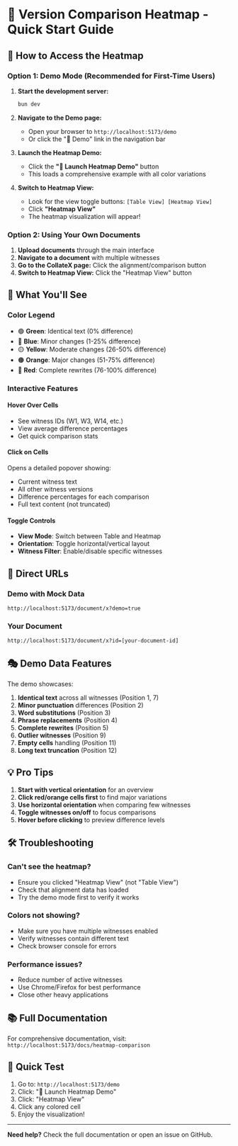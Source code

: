 # 🎨 Version Comparison Heatmap - Quick Start Guide

## 🚀 How to Access the Heatmap

### Option 1: Demo Mode (Recommended for First-Time Users)

1. **Start the development server:**
   ```bash
   bun dev
   ```

2. **Navigate to the Demo page:**
   - Open your browser to `http://localhost:5173/demo`
   - Or click the "🎨 Demo" link in the navigation bar

3. **Launch the Heatmap Demo:**
   - Click the **"🚀 Launch Heatmap Demo"** button
   - This loads a comprehensive example with all color variations

4. **Switch to Heatmap View:**
   - Look for the view toggle buttons: `[Table View] [Heatmap View]`
   - Click **"Heatmap View"**
   - The heatmap visualization will appear!

### Option 2: Using Your Own Documents

1. **Upload documents** through the main interface
2. **Navigate to a document** with multiple witnesses
3. **Go to the CollateX page:** Click the alignment/comparison button
4. **Switch to Heatmap View:** Click the "Heatmap View" button

## 🎯 What You'll See

### Color Legend
- 🟢 **Green**: Identical text (0% difference)
- 🔵 **Blue**: Minor changes (1-25% difference)
- 🟡 **Yellow**: Moderate changes (26-50% difference)
- 🟠 **Orange**: Major changes (51-75% difference)
- 🔴 **Red**: Complete rewrites (76-100% difference)

### Interactive Features

#### Hover Over Cells
- See witness IDs (W1, W3, W14, etc.)
- View average difference percentages
- Get quick comparison stats

#### Click on Cells
Opens a detailed popover showing:
- Current witness text
- All other witness versions
- Difference percentages for each comparison
- Full text content (not truncated)

#### Toggle Controls
- **View Mode**: Switch between Table and Heatmap
- **Orientation**: Toggle horizontal/vertical layout
- **Witness Filter**: Enable/disable specific witnesses

## 📍 Direct URLs

### Demo with Mock Data
```
http://localhost:5173/document/x?demo=true
```

### Your Document
```
http://localhost:5173/document/x?id=[your-document-id]
```

## 🎭 Demo Data Features

The demo showcases:
1. **Identical text** across all witnesses (Position 1, 7)
2. **Minor punctuation** differences (Position 2)
3. **Word substitutions** (Position 3)
4. **Phrase replacements** (Position 4)
5. **Complete rewrites** (Position 5)
6. **Outlier witnesses** (Position 9)
7. **Empty cells** handling (Position 11)
8. **Long text truncation** (Position 12)

## 💡 Pro Tips

1. **Start with vertical orientation** for an overview
2. **Click red/orange cells first** to find major variations
3. **Use horizontal orientation** when comparing few witnesses
4. **Toggle witnesses on/off** to focus comparisons
5. **Hover before clicking** to preview difference levels

## 🛠️ Troubleshooting

### Can't see the heatmap?
- Ensure you clicked "Heatmap View" (not "Table View")
- Check that alignment data has loaded
- Try the demo mode first to verify it works

### Colors not showing?
- Make sure you have multiple witnesses enabled
- Verify witnesses contain different text
- Check browser console for errors

### Performance issues?
- Reduce number of active witnesses
- Use Chrome/Firefox for best performance
- Close other heavy applications

## 📚 Full Documentation

For comprehensive documentation, visit:
`http://localhost:5173/docs/heatmap-comparison`

## 🎉 Quick Test

1. Go to: `http://localhost:5173/demo`
2. Click: "🚀 Launch Heatmap Demo"
3. Click: "Heatmap View"
4. Click any colored cell
5. Enjoy the visualization!

---

**Need help?** Check the full documentation or open an issue on GitHub.